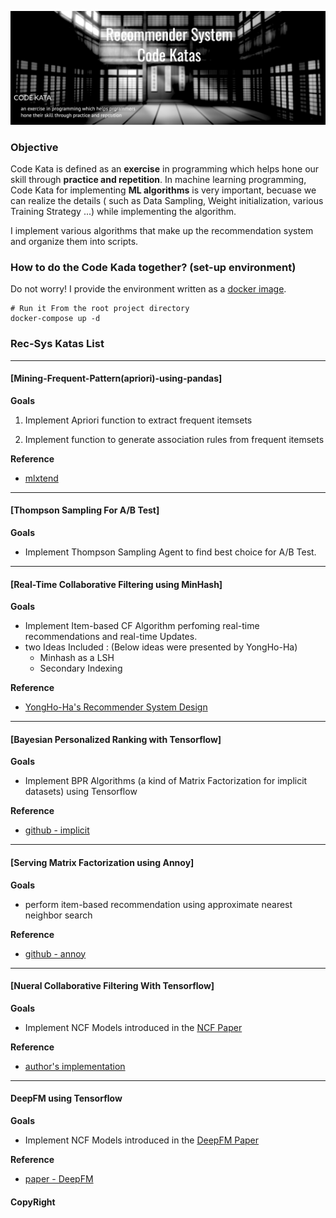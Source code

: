 ![header](./src/header.jpg)

### Objective

Code Kata is defined as an **exercise** in programming which helps hone our skill through **practice and repetition**. In machine learning programming, Code Kata for implementing **ML algorithms** is very important, becuase we can realize the details ( such as Data Sampling, Weight initialization, various Training Strategy ...) while implementing the algorithm. 

I implement various algorithms that make up the recommendation system and organize them into scripts.



### How to do the Code Kada together? (set-up environment)

Do not worry! I provide the environment written as a [docker image](https://hub.docker.com/repository/docker/craftsangjae/jupyter-dojo).

````shell
# Run it From the root project directory
docker-compose up -d
````



### Rec-Sys Katas List



----

#### [Mining-Frequent-Pattern(apriori)-using-pandas]

**Goals**

1. Implement Apriori function to extract frequent itemsets

2. Implement function to generate association rules from frequent itemsets

**Reference**

* [mlxtend](http://rasbt.github.io/mlxtend/user_guide/frequent_patterns/association_rules/)

---

#### [Thompson Sampling For A/B Test]

**Goals**

* Implement Thompson Sampling Agent to find best choice for A/B Test.



----

#### [Real-Time Collaborative Filtering using MinHash]

**Goals**

* Implement Item-based CF Algorithm perfoming real-time recommendations and real-time Updates.
* two Ideas Included : (Below ideas were presented by YongHo-Ha)
  * Minhash as a LSH 
  * Secondary Indexing

**Reference** 

* [YongHo-Ha's Recommender System Design](https://www.slideshare.net/deview/261-52784785)



----

#### [Bayesian Personalized Ranking with Tensorflow]

**Goals**

* Implement BPR Algorithms (a kind of Matrix Factorization for implicit datasets)  using Tensorflow

**Reference** 

* [github - implicit](https://github.com/benfred/implicit)



----

#### [Serving Matrix Factorization using Annoy]

**Goals**

* perform item-based recommendation using approximate nearest neighbor search

**Reference**

* [github - annoy](https://github.com/spotify/annoy)



---

#### [Nueral Collaborative Filtering With Tensorflow]

**Goals**

* Implement NCF Models introduced in the [NCF Paper](https://arxiv.org/abs/1708.05031)

**Reference**

* [author's implementation](https://github.com/hexiangnan/neural_collaborative_filtering)



---

#### DeepFM using Tensorflow

**Goals**

* Implement NCF Models introduced in the [DeepFM Paper](https://arxiv.org/pdf/1703.04247.pdf)

**Reference**

* [paper - DeepFM](https://arxiv.org/pdf/1703.04247.pdf)





#### CopyRight

